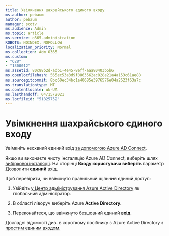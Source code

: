 ```yaml
---
title: Увімкнення шахрайського єдиного входу
ms.author: pebaum
author: pebaum
manager: scotv
ms.audience: Admin
ms.topic: article
ms.service: o365-administration
ROBOTS: NOINDEX, NOFOLLOW
localization_priority: Normal
ms.collection: Adm_O365
ms.custom:
- "628"
- "1300012"
ms.assetid: 80c88b2d-adb1-4e45-8eff-aaa80403b5b6
ms.openlocfilehash: 565ec53a3d9f8863562ac828e21a4a153c61ae88
ms.sourcegitcommit: 8bc60ec34bc1e40685e3976576e04a2623f63a7c
ms.translationtype: MT
ms.contentlocale: uk-UA
ms.lasthandoff: 04/15/2021
ms.locfileid: "51825752"
---
```

# <a name="how-to-enable-seamless-sso"></a>Увімкнення шахрайського єдиного входу

Увімкніть несхвний єдиний вхід [за допомогою Azure AD Connect](https://docs.microsoft.com/azure/active-directory/connect/active-directory-aadconnect).
  
Якщо ви виконаєте чисту інсталяцію Azure AD Connect, виберіть шлях [вибіркової інсталяції](https://docs.microsoft.com/azure/active-directory/connect/active-directory-aadconnect-get-started-custom). На сторінці **Входу користувача виберіть** параметр Дозволити **єдиний** вхід.
  
Щоб перевірити, чи ввімкнуто правильний щільний єдиний доступ:
  
1. Увійдіть [у Центр адміністрування Azure Active Directory](https://aad.portal.azure.com) як глобальний адміністратор.

2. В області ліворуч виберіть Azure **Active Directory.**

3. Переконайтеся, що ввімкнуто безшовний єдиний **вхід**.

Докладні відомості див. в короткому посібнику з Azure Active Directory з [простим єдиним входом.](https://docs.microsoft.com/azure/active-directory/connect/active-directory-aadconnect-sso-quick-start)
  
